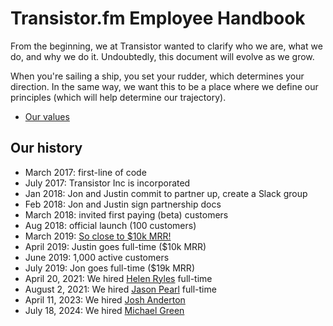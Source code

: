 # Transistor.fm Employee Handbook

From the beginning, we at Transistor wanted to clarify who we are, what we do, and why we do it. Undoubtedly, this document will evolve as we grow.

When you're sailing a ship, you set your rudder, which determines your direction. In the same way, we want this to be a place where we define our principles (which will help determine our trajectory).

- [Our values](values.md)

## Our history

- March 2017: first-line of code
- July 2017: Transistor Inc is incorporated
- Jan 2018: Jon and Justin commit to partner up, create a Slack group
- Feb 2018: Jon and Justin sign partnership docs
- March 2018: invited first paying (beta) customers
- Aug 2018: official launch (100 customers)
- March 2019: [So close to $10k MRR!](https://twitter.com/mijustin/status/1111417288664584195)
- April 2019: Justin goes full-time ($10k MRR)
- June 2019: 1,000 active customers
- July 2019: Jon goes full-time ($19k MRR)
- April 20, 2021: We hired [Helen Ryles](https://transistor.fm/helen/) full-time
- August 2, 2021: We hired [Jason Pearl](https://transistor.fm/jason/) full-time
- April 11, 2023: We hired [Josh Anderton](https://transistor.fm/josh/)
- July 18, 2024: We hired [Michael Green](https://transistor.fm/michael/)
